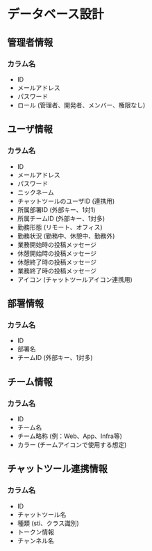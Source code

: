 # データベース設計

## 管理者情報
### カラム名
- ID
- メールアドレス
- パスワード
- ロール (管理者、開発者、メンバー、権限なし)
## ユーザ情報
### カラム名
- ID
- メールアドレス
- パスワード
- ニックネーム
- チャットツールのユーザID (連携用)
- 所属部署ID (外部キー、1対1)
- 所属チームID (外部キー、1対多)
- 勤務形態 (リモート、オフィス)
- 勤務状況 (勤務中、休憩中、勤務外)
- 業務開始時の投稿メッセージ
- 休憩開始時の投稿メッセージ
- 休憩終了時の投稿メッセージ
- 業務終了時の投稿メッセージ
- アイコン (チャットツールアイコン連携用)
## 部署情報
### カラム名
- ID
- 部署名
- チームID (外部キー、1対多)
## チーム情報
### カラム名
- ID
- チーム名
- チーム略称 (例：Web、App、Infra等)
- カラー (チームアイコンで使用する想定)
## チャットツール連携情報
### カラム名
- ID
- チャットツール名
- 種類 (sti、クラス識別)
- トークン情報
- チャンネル名
